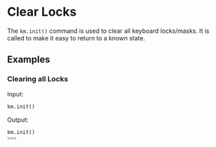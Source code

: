 # Clear Locks

The `km.init()` command is used to clear all keyboard locks/masks. It is called to make it easy to return to a known
state.

## Examples

### Clearing all Locks

Input:
```python
km.init()
```

Output:
```python
km.init()
>>>
```
